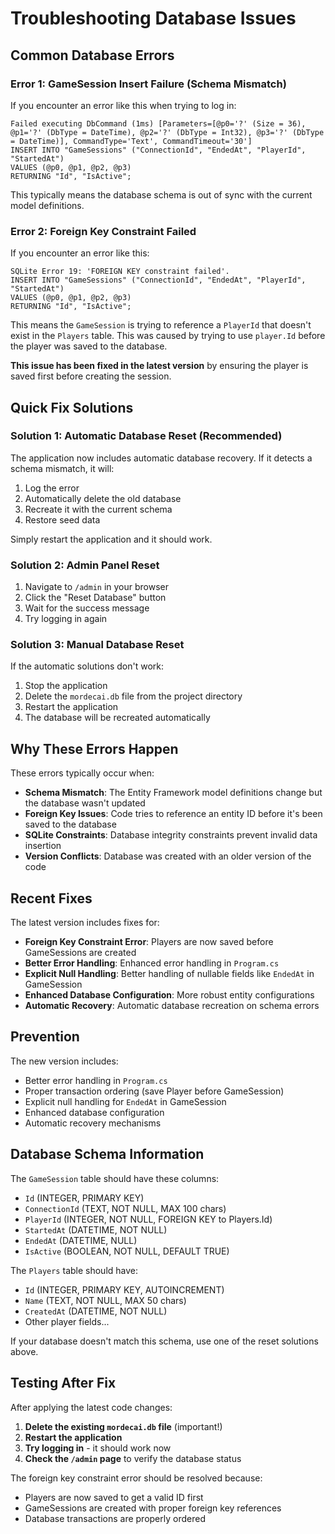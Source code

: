 # Troubleshooting Database Issues

## Common Database Errors

### Error 1: GameSession Insert Failure (Schema Mismatch)

If you encounter an error like this when trying to log in:
```
Failed executing DbCommand (1ms) [Parameters=[@p0='?' (Size = 36), @p1='?' (DbType = DateTime), @p2='?' (DbType = Int32), @p3='?' (DbType = DateTime)], CommandType='Text', CommandTimeout='30']
INSERT INTO "GameSessions" ("ConnectionId", "EndedAt", "PlayerId", "StartedAt")
VALUES (@p0, @p1, @p2, @p3)
RETURNING "Id", "IsActive";
```

This typically means the database schema is out of sync with the current model definitions.

### Error 2: Foreign Key Constraint Failed

If you encounter an error like this:
```
SQLite Error 19: 'FOREIGN KEY constraint failed'.
INSERT INTO "GameSessions" ("ConnectionId", "EndedAt", "PlayerId", "StartedAt")
VALUES (@p0, @p1, @p2, @p3)
RETURNING "Id", "IsActive";
```

This means the `GameSession` is trying to reference a `PlayerId` that doesn't exist in the `Players` table. This was caused by trying to use `player.Id` before the player was saved to the database.

**This issue has been fixed in the latest version** by ensuring the player is saved first before creating the session.

## Quick Fix Solutions

### Solution 1: Automatic Database Reset (Recommended)
The application now includes automatic database recovery. If it detects a schema mismatch, it will:
1. Log the error
2. Automatically delete the old database
3. Recreate it with the current schema
4. Restore seed data

Simply restart the application and it should work.

### Solution 2: Admin Panel Reset
1. Navigate to `/admin` in your browser
2. Click the "Reset Database" button
3. Wait for the success message
4. Try logging in again

### Solution 3: Manual Database Reset
If the automatic solutions don't work:
1. Stop the application
2. Delete the `mordecai.db` file from the project directory
3. Restart the application
4. The database will be recreated automatically

## Why These Errors Happen

These errors typically occur when:
- **Schema Mismatch**: The Entity Framework model definitions change but the database wasn't updated
- **Foreign Key Issues**: Code tries to reference an entity ID before it's been saved to the database
- **SQLite Constraints**: Database integrity constraints prevent invalid data insertion
- **Version Conflicts**: Database was created with an older version of the code

## Recent Fixes

The latest version includes fixes for:
- **Foreign Key Constraint Error**: Players are now saved before GameSessions are created
- **Better Error Handling**: Enhanced error handling in `Program.cs`
- **Explicit Null Handling**: Better handling of nullable fields like `EndedAt` in GameSession
- **Enhanced Database Configuration**: More robust entity configurations
- **Automatic Recovery**: Automatic database recreation on schema errors

## Prevention

The new version includes:
- Better error handling in `Program.cs`
- Proper transaction ordering (save Player before GameSession)
- Explicit null handling for `EndedAt` in GameSession
- Enhanced database configuration
- Automatic recovery mechanisms

## Database Schema Information

The `GameSession` table should have these columns:
- `Id` (INTEGER, PRIMARY KEY)
- `ConnectionId` (TEXT, NOT NULL, MAX 100 chars)
- `PlayerId` (INTEGER, NOT NULL, FOREIGN KEY to Players.Id)
- `StartedAt` (DATETIME, NOT NULL)
- `EndedAt` (DATETIME, NULL)
- `IsActive` (BOOLEAN, NOT NULL, DEFAULT TRUE)

The `Players` table should have:
- `Id` (INTEGER, PRIMARY KEY, AUTOINCREMENT)
- `Name` (TEXT, NOT NULL, MAX 50 chars)
- `CreatedAt` (DATETIME, NOT NULL)
- Other player fields...

If your database doesn't match this schema, use one of the reset solutions above.

## Testing After Fix

After applying the latest code changes:
1. **Delete the existing `mordecai.db` file** (important!)
2. **Restart the application**
3. **Try logging in** - it should work now
4. **Check the `/admin` page** to verify the database status

The foreign key constraint error should be resolved because:
- Players are now saved to get a valid ID first
- GameSessions are created with proper foreign key references
- Database transactions are properly ordered